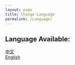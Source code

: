 ```yaml
---
layout: page
title: Change Language
permalink: /Language/
---
```


## Language Available:
[中文]  
[English]  

[中文]: https://la1xuan.github.io/404
[English]: https://la1xuan.github.io/
